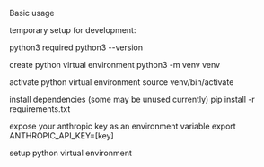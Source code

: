 Basic usage

temporary setup for development:

python3 required
python3 --version

create python virtual environment
python3 -m venv venv

activate python virtual environment
source venv/bin/activate

install dependencies (some may be unused currently)
pip install -r requirements.txt

expose your anthropic key as an environment variable
  export ANTHROPIC_API_KEY=[key]

setup python virtual environment
  
